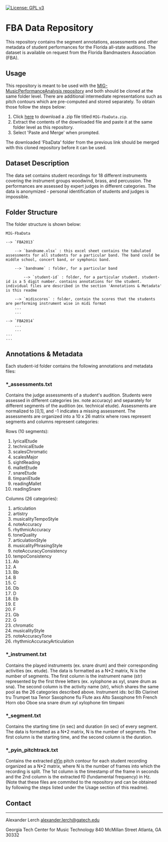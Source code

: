 [![License: GPL v3](https://img.shields.io/badge/License-GPL%20v3-blue.svg)](https://www.gnu.org/licenses/gpl-3.0)

# FBA Data Repository
This repository contains the segment annotations, assessments and other metadata of student performances for the Florida all-state auditions. The dataset is available on request from the Florida Bandmasters Association (FBA).

## Usage
This repository is meant to be used with the [MIG-MusicPerformanceAnalysis repository](https://github.com/GTCMT/MIG-MusicPerformanceAnalysis) and both should be cloned at the same folder level. 
There are additional intermediate representations such as pitch contours which are pre-computed and stored separately. To obtain those follow the steps below:
1. Click [here](https://gtvault-my.sharepoint.com/:u:/r/personal/alerch3_gatech_edu/Documents/FBA/MIG-FbaData.zip?csf=1&e=txb93I) to download a .zip file titled `MIG-FbaData.zip`.
2. Extract the contents of the downloaded file and paste it at the same folder level as this repository.
3. Select 'Paste and Merge' when prompted. 

The downloaded 'FbaData' folder from the previous link should be merged with this cloned repository before it can be used. 

## Dataset Description
The data set contains student recordings for 18 different instruments covering the instrument groups woodwind, brass, and percussion. The performances are assessed by expert judges in different categories. The data is anonymized - personal identification of students and judges is impossible.

## Folder Structure
The folder structure is shown below: 

`MIG-FbaData`

    --> `FBA2013` 
    
        --> `bandname.xlsx` : this excel sheet contains the tabulated assessments for all students for a particular band. The band could be middle school, concert band, or symphonic band.
        
        --> `bandname` : folder, for a particular band
        
            --> `student-id` : folder, for a particular student. student-id is a 5 digit number. contains annotations for the student. individual files are described in the section 'Annotations & Metadata' is this readme
            
        --> `midiscores` : folder, contain the scores that the students are performing instrument wise in midi format
        ...
        ...
    
    --> `FBA2014`
        ...
        ...
    ...
    ...

## Annotations & Metadata
Each student-id folder contains the following annotations and metadata files:

### *_assessments.txt
Contains the judge assessments of a student's audition. Students were assessed in different categories (ex. note accuracy) and separately for different segments of the audition (ex. technical etude). Assessments are normalized to [0,1], and -1 indicates a missing assessment. The assessments are organized into a 10 x 26 matrix where rows represent segments and columns represent categories:

Rows (10 segments):
1. lyricalEtude
2. technicalEtude
3. scalesChromatic
4. scalesMajor
5. sightReading
6. malletEtude
7. snareEtude
8. timpaniEtude
9. readingMallet
10. readingSnare

Columns (26 categories):
1. articulation
2. artistry
3. musicalityTempoStyle
4. noteAccuracy
5. rhythmicAccuracy
6. toneQuality
7. articulationStyle
8. musicalityPhrasingStyle
9. noteAccuracyConsistency
10. tempoConsistency
11. Ab
12. A
13. Bb
14. B
15. C
16. Db
17. D
18. Eb
19. E
20. F
21. Gb
22. G
23. chromatic
24. musicalityStyle
25. noteAccuracyTone
26. rhythmicAccuracyArticulation

### *_instrument.txt
Contains the played instruments (ex. snare drum) and their corresponding activities (ex. etude). The data is formatted as a N*2 matrix, N is the number of segments. The first column is the instrument name (str) represented by the first three letters (ex. xylophone as xyl, snare drum as sna). The second column is the activity name (str), which shares the same pool as the 26 categories described above. 
Instrument ids:
bcl	Bb Clarinet
tru	Trumpet
tsa 	Tenor Saxophone
flu 	Flute
axs 	Alto Saxophone
frh	French Horn
obo 	Oboe
sna	snare drum
xyl	xylophone
tim	timpani

### *_segment.txt
Contains the starting time (in sec) and duration (in sec) of every segment. The data is formatted as a N*2 matrix, N is the number of segments. The first column is the starting time, and the second column is the duration. 

### *_pyin_pitchtrack.txt
Contains the extracted [pYin](https://code.soundsoftware.ac.uk/projects/pyin) pitch contour for each student recording organized as a N*2 matrix, where N is the number of frames into which the recording is split. The 1st column is the timestamp of the frame in seconds and the 2nd column is the extracted f0 (fundamental frequency) in Hz. (Note that these files are commited to the repository and can be obtained by following the steps listed under the Usage section of this readme).

## Contact
---
Alexander Lerch
alexander.lerch@gatech.edu

Georgia Tech Center for Music Technology
840 McMillan Street
Atlanta, GA 30332
